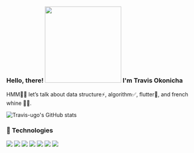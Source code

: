 #
###  Hello, there! <img src="https://raw.githubusercontent.com/MartinHeinz/MartinHeinz/master/wave.gif" width="200px"> I'm Travis Okonicha
<p>HMM🤔🤔 let’s talk about data structure⚡️, algorithm✅, flutter💠, and french whine 🍷😎.<p/>


![Travis-ugo's GitHub stats](https://github-readme-stats.vercel.app/api?username=Travis-ugo&show_icons=true&theme=dark)

### 🔧 Technologies
![](https://img.shields.io/badge/Code-C-informational?style=flat&logo=C&logoColor=Grey&color=808080)
![](https://img.shields.io/badge/Code-Python-informational?style=flat&logo=python&logoColor=Green&color=2bbc8a)
![](https://img.shields.io/badge/Code-Dart-informational?style=flat&logo=Dart&logoColor=aqua&color=87ceeb)
![](https://img.shields.io/badge/Code-Swift-informational?style=flat&logo=swift&logoColor=Orange&color=E5682D)
![](https://img.shields.io/badge/Framework-Flutter-informational?style=flat&logo=flutter&logoColor=cyan&color=00FFFF)
![](https://img.shields.io/badge/Tools-firebase-informational?style=flat&logo=firebase&logoColor=Yellow&color=ffca28)
![](https://img.shields.io/badge/Tools-Amazon_AWS-informational?style=flat&logo=amazon-aws&logoColor=white&color=232F3E)


[1.1]: http://i.imgur.com/tXSoThF.png (twitter icon with padding)
[2.1]: http://i.imgur.com/0o48UoR.png (github icon with padding)

<!-- icons without padding -->

[1.2]: http://i.imgur.com/wWzX9uB.png (dribbble icon without padding)
[2.2]: http://i.imgur.com/9I6NRUm.png (github icon without padding)
[3.2]: https://raw.githubusercontent.com/MartinHeinz/MartinHeinz/master/linkedin-3-16.png (LinkedIn icon without padding)

<!-- links to your social media accounts -->

[1]: https://twitter.com/
[2]: https://github.com/Travis-ugo
[3]: https://www.linkedin.com/in/travis-okonicha-66a15b1b8/

